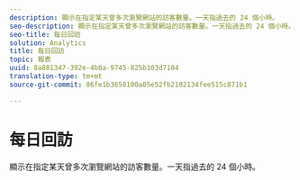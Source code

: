 ```yaml
---
description: 顯示在指定某天曾多次瀏覽網站的訪客數量。一天指過去的 24 個小時。
seo-description: 顯示在指定某天曾多次瀏覽網站的訪客數量。一天指過去的 24 個小時。
seo-title: 每日回訪
solution: Analytics
title: 每日回訪
topic: 報表
uuid: 8a881347-392e-4b8a-9745-825b103d7104
translation-type: tm+mt
source-git-commit: 86fe1b3650100a05e52fb2102134fee515c871b1

---
```



# 每日回訪

顯示在指定某天曾多次瀏覽網站的訪客數量。一天指過去的 24 個小時。


